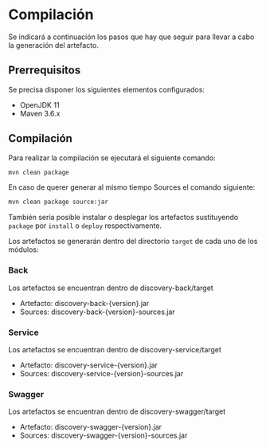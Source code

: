 # Compilación

Se indicará a continuación los pasos que hay que seguir para llevar a cabo la generación del artefacto.

## Prerrequisitos

Se precisa disponer los siguientes elementos configurados:

* OpenJDK 11
* Maven 3.6.x

## Compilación

Para realizar la compilación se ejecutará el siguiente comando:

```bash
mvn clean package
```

En caso de querer generar al mismo tiempo Sources el comando siguiente: 

```bash
mvn clean package source:jar
```

También sería posible instalar o desplegar los artefactos sustituyendo `package` por `install` o `deploy` respectivamente.

Los artefactos se generarán dentro del directorio `target` de cada uno de los módulos:

### Back

Los artefactos se encuentran dentro de discovery-back/target

* Artefacto: discovery-back-{version}.jar
* Sources: discovery-back-{version}-sources.jar

### Service

Los artefactos se encuentran dentro de discovery-service/target

* Artefacto: discovery-service-{version}.jar
* Sources: discovery-service-{version}-sources.jar

### Swagger

Los artefactos se encuentran dentro de discovery-swagger/target

* Artefacto: discovery-swagger-{version}.jar
* Sources: discovery-swagger-{version}-sources.jar

